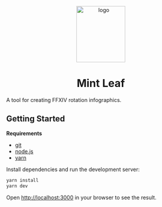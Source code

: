 <p align="center"><a href="https://mint-leaf.thebalanceffxiv.com/"><img src="https://raw.githubusercontent.com/hintxiv/mint-leaf/main/public/favicon.ico" height="150" width="130" alt="logo"></a></p>

<h1 align="center">Mint Leaf</h1>

A tool for creating FFXIV rotation infographics.

## Getting Started

**Requirements**

* [git](https://git-scm.com/)
* [node.js](https://nodejs.org/en/)
* [yarn](https://yarnpkg.com/)

Install dependencies and run the development server:

```bash
yarn install
yarn dev
```

Open [http://localhost:3000](http://localhost:3000) in your browser to see the result.

